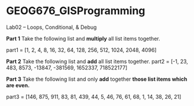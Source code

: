 # GEOG676_GISProgramming

Lab02 – Loops, Conditional, & Debug

**Part 1**
Take the following list and **multiply** all list items together.

part1 = [1, 2, 4, 8, 16, 32, 64, 128, 256, 512, 1024, 2048, 4096]




**Part 2**
Take the following list and **add** all list items together.
part2 = [-1, 23, 483, 8573, -13847, -381569, 1652337, 718522177]




**Part 3**
Take the following list and only **add** together **those list items which are even.**  

part3 = [146, 875, 911, 83, 81, 439, 44, 5, 46, 76, 61, 68, 1, 14, 38, 26, 21]


